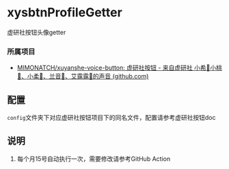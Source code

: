 # xysbtnProfileGetter
 虚研社按钮头像getter

### 所属项目

- [MIMONATCH/xuyanshe-voice-button: 虚研社按钮 - 来自虚研社 小希🤖小桃🍑、小柔💚、兰音🐇、艾露露🐻的声音 (github.com)](https://github.com/MIMONATCH/xuyanshe-voice-button)

## 配置

`config`文件夹下对应虚研社按钮项目下的同名文件，配置请参考虚研社按钮doc

## 说明

1. 每个月15号自动执行一次，需要修改请参考GitHub Action
